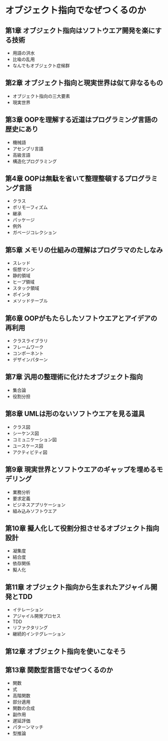 # オブジェクト指向でなぜつくるのか

## 第1章 オブジェクト指向はソフトウエア開発を楽にする技術

- 用語の洪水
- 比喩の乱用
- なんでもオブジェクト症候群

## 第2章 オブジェクト指向と現実世界は似て非なるもの

- オブジェクト指向の三大要素
- 現実世界

## 第3章 OOPを理解する近道はプログラミング言語の歴史にあり

- 機械語
- アセンブリ言語
- 高級言語
- 構造化プログラミング

## 第4章 OOPは無駄を省いて整理整頓するプログラミング言語

- クラス
- ポリモーフィズム
- 継承
- パッケージ
- 例外
- ガベージコレクション

## 第5章 メモリの仕組みの理解はプログラマのたしなみ

- スレッド
- 仮想マシン
- 静的領域
- ヒープ領域
- スタック領域
- ポインタ
- メソッドテーブル

## 第6章 OOPがもたらしたソフトウエアとアイデアの再利用

- クラスライブラリ
- フレームワーク
- コンポーネント
- デザインパターン

## 第7章 汎用の整理術に化けたオブジェクト指向

- 集合論
- 役割分担

## 第8章 UMLは形のないソフトウエアを見る道具

- クラス図
- シーケンス図
- コミュニケーション図
- ユースケース図
- アクティビティ図

## 第9章 現実世界とソフトウエアのギャップを埋めるモデリング

- 業務分析
- 要求定義
- ビジネスアプリケーション
- 組み込みソフトウエア

## 第10章 擬人化して役割分担させるオブジェクト指向設計

- 凝集度
- 結合度
- 依存関係
- 擬人化

## 第11章 オブジェクト指向から生まれたアジャイル開発とTDD

- イテレーション
- アジャイル開発プロセス
- TDD
- リファクタリング
- 継続的インテグレーション

## 第12章 オブジェクト指向を使いこなそう

## 第13章 関数型言語でなぜつくるのか

- 関数
- 式
- 高階関数
- 部分適用
- 関数の合成
- 副作用
- 遅延評価
- パターンマッチ
- 型推論